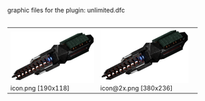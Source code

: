 graphic files for the plugin: unlimited.dfc<br>
<br>
<table>
	<tr valign="bottom">
		<td><a href="https://github.com/Nova1422/plugins/blob/main/myplugins/unlimited.dfc/icon.png"><img src="https://raw.githubusercontent.com/Nova1422/plugins/refs/heads/main/myplugins/unlimited.dfc/icon.png" width="190" height="118"></a><br>
		icon.png [190x118]</td>
		<td><a href="https://github.com/Nova1422/plugins/blob/main/myplugins/unlimited.dfc/icon@2x.png"><img src="https://raw.githubusercontent.com/Nova1422/plugins/refs/heads/main/myplugins/unlimited.dfc/icon@2x.png" width="200"></a><br>
		icon@2x.png [380x236]</td>
		<td></td>
	</tr>
</table>
